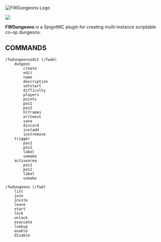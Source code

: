 ![FWDungeons Logo](https://repository-images.githubusercontent.com/268072687/382d7080-a919-11ea-9cc9-e7d4b3e39074)

[![](https://jitpack.io/v/ForgottenWorld/FWDungeons.svg)](https://jitpack.io/#ForgottenWorld/FWDungeons)

<b>FWDungeons</b> is a SpigotMC plugin for creating multi-instance scriptable co-op dungeons.

## COMMANDS

    /fwdungeonsedit (/fwde)
        dungeon
            create
            edit
            name
            description
            setstart
            difficulty
            players
            points
            pos1
            pos2
            hlframes
            writeout
            save
            discard
            instadd
            instremove
        trigger
            pos1
            pos2
            label
            unmake
        activearea
            pos1
            pos2
            label
            unmake
            
    /fwdungeons (/fwd)
        list
        join
        invite
        leave
        start
        lock
        unlock
        evacuate
        lookup
        enable
        disable

